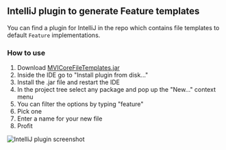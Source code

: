 ## IntelliJ plugin to generate Feature templates

You can find a plugin for IntelliJ in the repo which contains file templates to default `Feature` implementations.

### How to use

1. Download [MVICoreFileTemplates.jar](https://github.com/badoo/MVICore/blob/master/plugin/MVICoreFileTemplates.jar?raw=true)
2. Inside the IDE go to "Install plugin from disk..."
3. Install the .jar file and restart the IDE
4. In the project tree select any package and pop up the "New..." context menu
5. You can filter the options by typing "feature"
6. Pick one
7. Enter a name for your new file
8. Profit

![IntelliJ plugin screenshot](https://i.imgur.com/EfNFCAH.png)
